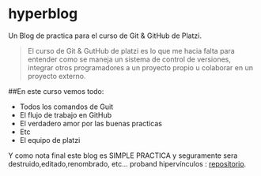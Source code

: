 # hyperblog
Un Blog de practica para el curso de Git & GitHub de Platzi.
>El curso de Git & GutHub de platzi es lo que me hacia falta para entender como se maneja un sistema de control de versiones, integrar otros programadores a un proyecto propio u colaborar en un proyecto externo.

##En este curso vemos todo:
* Todos los comandos  de Guit
* El flujo de trabajo en GitHub
* El verdadero amor por las buenas practicas
* Etc
* El equipo de platzi 

Y como nota final este blog es SIMPLE PRACTICA y seguramente sera destruido,editado,renombrado, etc... proband hipervínculos : [repositorio](https://github.com/JuanFernandezJubin/EscuelaWeb/blob/master/appsettings.json).  